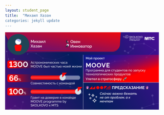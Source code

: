 ```yaml
---
layout: student_page
title:  "Михаил Хазан
categories: jekyll update
---
```


<img class="img-fluid" src="/img/posts/Михаил Хазан.png" alt="team">
